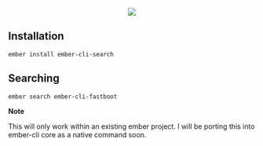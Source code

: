 <p align="center">
  <img src="https://i.imgur.com/bsDzIkT.gif" />
</p>

## Installation

```
ember install ember-cli-search
```

## Searching

```
ember search ember-cli-fastboot
```

**Note**

This will only work within an existing ember project. I will be porting this into ember-cli core as a native command
soon.
